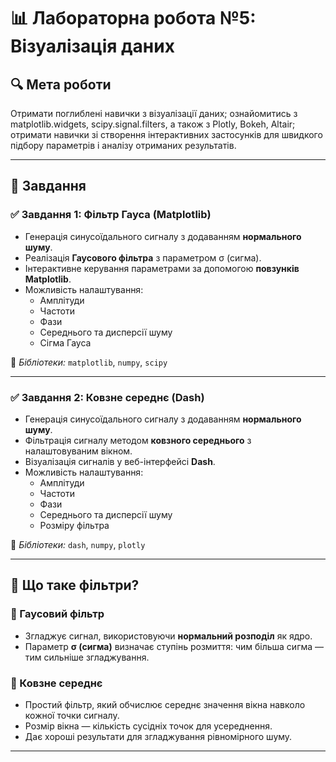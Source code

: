# 📊 Лабораторна робота №5: Візуалізація даних

## 🔍 Мета роботи

Отримати поглиблені навички з візуалізації даних; ознайомитись з matplotlib.widgets, scipy.signal.filters, а також з Plotly, Bokeh, Altair; отримати навички зі створення інтерактивних застосунків для швидкого підбору параметрів і аналізу отриманих результатів.

---

## 🧩 Завдання

### ✅ Завдання 1: Фільтр Гауса (Matplotlib)

- Генерація синусоїдального сигналу з додаванням **нормального шуму**.
- Реалізація **Гаусового фільтра** з параметром σ (сигма).
- Інтерактивне керування параметрами за допомогою **повзунків Matplotlib**.
- Можливість налаштування:
  - Амплітуди
  - Частоти
  - Фази
  - Середнього та дисперсії шуму
  - Сігма Гауса

📍 *Бібліотеки:* `matplotlib`, `numpy`, `scipy`

---

### ✅ Завдання 2: Ковзне середнє (Dash)

- Генерація синусоїдального сигналу з додаванням **нормального шуму**.
- Фільтрація сигналу методом **ковзного середнього** з налаштовуваним вікном.
- Візуалізація сигналів у веб-інтерфейсі **Dash**.
- Можливість налаштування:
  - Амплітуди
  - Частоти
  - Фази
  - Середнього та дисперсії шуму
  - Розміру фільтра

📍 *Бібліотеки:* `dash`, `numpy`, `plotly`

---

## 🧪 Що таке фільтри?

### 🔹 Гаусовий фільтр

- Згладжує сигнал, використовуючи **нормальний розподіл** як ядро.
- Параметр **σ (сигма)** визначає ступінь розмиття: чим більша сигма — тим сильніше згладжування.

### 🔸 Ковзне середнє

- Простий фільтр, який обчислює середнє значення вікна навколо кожної точки сигналу.
- Розмір вікна — кількість сусідніх точок для усереднення.
- Дає хороші результати для згладжування рівномірного шуму.

---